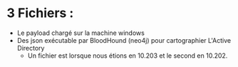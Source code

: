 # 3 Fichiers :  
  - Le payload chargé sur la machine windows
  - Des json exécutable par BloodHound (neo4j) pour cartographier L'Active Directory
     - Un fichier est lorsque nous étions en 10.203 et le second en 10.202.

